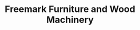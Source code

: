 ---
title: "Freemark Furniture and Wood Machinery"
url: /nairobi/freemark-furniture-and-wood-machinery/
shop: Möbel
---
